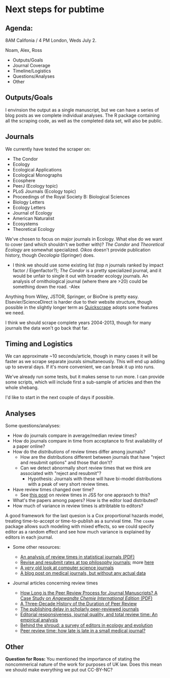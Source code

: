 # Next steps for pubtime

## Agenda:

8AM Califonia / 4 PM London, Weds July 2.

Noam, Alex, Ross

-  Outputs/Goals
-  Journal Coverage
-  Timeline/Logistics
-  Questions/Analyses
-  Other

## Outputs/Goals

I envinsion the output as a single manuscript, but we can have a series of blog
posts as we complete individual analyses.  The R package containing all the
scraping code, as well as the completed data set, will also be public.

## Journals

We currently have tested the scraper on:

-   The Condor
-   Ecology
-   Ecological Applications
-   Ecological Monographs
-   Ecosphere
-   PeerJ (Ecology topic)
-   PLoS Journals (Ecology topic)
-   Proceedings of the Royal Society B: Biological Sciences
-   Biology Letters
-   Ecology Letters
-   Journal of Ecology
-   American Naturalist
-   Ecosystems
-   Theoretical Ecology

We've chosen to focus on major journals in Ecology. What else do we want to cover 
(and which shouldn't we bother with)? *The Condor* and *Theoretical Ecology* are
somewhat specialized. *Oikos* doesn't provide publication history, though 
*Oecologia* (Springer) does.

- I think we should use some existing list (top _n_ journals ranked by impact factor / Eigenfactor?); *The Condor* is a pretty specialized journal, and it would be unfair to single it out with broader ecology journals. An analysis of ornithological journal (where there are >20) could be something down the road. -Alex

Anything from Wiley, JSTOR, Springer, or BioOne is pretty easy.  Elsevier/ScienceDirect
is harder due to their website structure, though possible in the slightly
longer term as [Quickscrape](https://github.com/ContentMine/quickscrape) adopts
some features we need.

I think we should scrape complete years 2004-2013, though for many journals the
data won't go back that far. 

## Timing and Logistics

We can approximate ~10 seconds/article, though in many cases it will be faster
as we scrape separate jourals simultaneously. This will end up adding up to
several days.  If it's more convenient, we can break it up into runs.

We've already run some tests, but it makes sense to run more.  I can provide
some scripts, which will include first a sub-sample of articles and then the whole
shebang.

I'd like to start in the next couple of days if possible.

## Analyses

Some questions/analyses:

-   How do journals compare in average/median review times?
-   How do journals compare in time from acceptance to first availability
    of a paper online?
-   How do the *distributions* of review times differ among journals?
    -   How are the distributions different between journals that have "reject
        and resubmit options" and those that don't?
    -   Can we detect abnormally short review times that we think are associated
        with "reject and resubmit"?
        -   Hypothesis: Journals with these will have bi-model distributions
            with a peak of very short review times.
-   Have review times changed over time?
    -   See [this post](http://geokook.wordpress.com/2014/07/01/time-to-accept-it-publishing-in-the-journal-of-statistical-software/)
        on review times in JSS for one appraoch to this?
-   What's the papers among papers? How is the editor load distributed?
-   How much of variance in review times is attribtable to editors?

A good framework for the last quesion is a Cox proportional
hazards model, treating time-to-accept or time-to-publish as a survival time.
The `coxme` package allows such modeling with mixed effects, so we could
specify editor as a random effect and see how much variance is explained by
editors in each journal.

- Some other resources:
    - [An analysis of review times in statistical journals (PDF)](http://www.biometrics.tibs.org/carroll.pdf)
    - [Revise and resubmit rates at top philosophy journals](http://www.andrewcullison.com/2009/09/revise-and-resubmit-rates-at-top-philosophy-journals/); more [here](http://www.andrewcullison.com/2009/09/journal-review-time-comparisons/)
    - [A *very* old look at computer science journals](http://www.hutter1.net/journals.htm)
    - [A blog post on medical journals, but without any actual data](http://sharmanedit.wordpress.com/2012/06/13/acceptance-to-publication-time/)

- Journal articles concerning review times
    - [How Long is the Peer Review Process for Journal Manuscripts? A Case Study on _Angewandte Chemie International Edition_ (PDF)](http://www.lutz-bornmann.de/icons/TimePeerReview5.pdf)
    - [A Three-Decade History of the Duration of Peer Review](http://utpjournals.metapress.com/content/m652x27055h232l1/?genre=article&id=doi%3a10.3138%2fjsp.44.3.001)
    - [The publishing delay in scholarly peer-reviewed journals](http://www.sciencedirect.com/science/article/pii/S1751157713000734)
    - [Editorial responsiveness, journal quality, and total review time: An empirical analysis](http://onlinelibrary.wiley.com/doi/10.1002/asi.22624/abstract;jsessionid=A1440466E600A3BEC66A05A13A032C90.f03t01)
    - [Behind the shroud: a survey of editors in ecology and evolution](http://www.esajournals.org/doi/abs/10.1890/090048)
    - [Peer review time: how late is late in a small medical journal?](http://www.arcmedres.com/article/S0188-4409(03)00097-3/abstract)

## Other

**Question for Ross:** You mentioned the importance of stating the noncommerical
nature of the work for purposes of UK law. Does this mean we should make
everything we put out CC-BY-NC?
